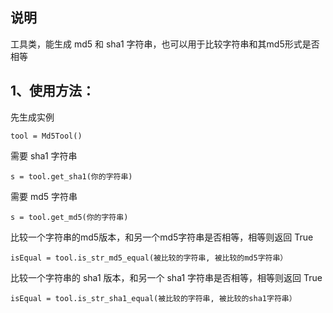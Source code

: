 ## 说明

工具类，能生成 md5 和 sha1 字符串，也可以用于比较字符串和其md5形式是否相等

## 1、使用方法：

先生成实例

```
tool = Md5Tool()
```

需要 sha1 字符串

```
s = tool.get_sha1(你的字符串)
```


需要 md5 字符串

```
s = tool.get_md5(你的字符串)
```

比较一个字符串的md5版本，和另一个md5字符串是否相等，相等则返回 True

```
isEqual = tool.is_str_md5_equal(被比较的字符串, 被比较的md5字符串）
```

比较一个字符串的 sha1 版本，和另一个 sha1 字符串是否相等，相等则返回 True

```
isEqual = tool.is_str_sha1_equal(被比较的字符串, 被比较的sha1字符串）
```